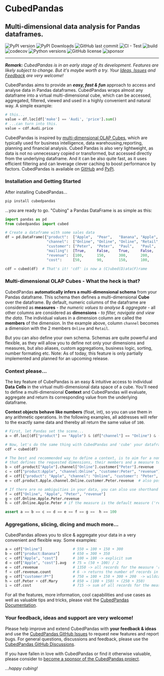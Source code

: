 # CubedPandas 

## Multi-dimensional data analysis for Pandas dataframes.

![PyPI version](https://badge.fury.io/py/cubedpandas.svg)
![PyPI Downloads](https://img.shields.io/pypi/dm/cubedpandas.svg?label=PyPI%20downloads)
![GitHub last commit](https://img.shields.io/github/last-commit/Zeutschler/cubedpandas)
![CI - Test](https://github.com/pandas-dev/pandas/actions/workflows/unit-tests.yml/badge.svg)
![build](https://img.shields.io/github/actions/workflow/status/zeutschler/cubedpandas/python-package.yml)
![codecov](https://codecov.io/github/Zeutschler/cubedpandas/graph/badge.svg?token=B12O0B6F10)
![Python versions](https://img.shields.io/pypi/pyversions/cubedpandas)
![GitHub license](https://img.shields.io/github/license/Zeutschler/cubedpandas)
![sponsor](https://img.shields.io/github/sponsors/zeutschler)

-----------------

***Remark:*** *CubedPandas is in an early stage of its development. Features are likely subject to change. 
But it's maybe worth a try. Your [Ideas, Issues](https://github.com/Zeutschler/cubedpandas/issues) and 
[Feedback](https://github.com/Zeutschler/cubedpandas/discussions) are very welcome!*

CubedPandas aims to provide an ***easy, fast & fun*** approach to access and analyse data in Pandas dataframes. 
CubedPandas wraps almost any dataframe into a virtual multi-dimensional cube, which can be accessed, 
aggregated, filtered, viewed and used in a highly convenient and natural way. A simple example: 

```python
# this...
value = df.loc[df['make'] == 'Audi', 'price'].sum()
# ...can turn into this.
value = cdf.Audi.price
```

CubedPandas is inspired by [multi-dimensional OLAP Cubes](https://en.wikipedia.org/wiki/Online_analytical_processing), 
which are typically used for business intelligence, data warehousing,reporting, planning and financial analysis.
Cubed Pandas is also very lightweight, as data is not no unnecessary copied or transformed, but accessed directly 
from the underlying dataframe. And it can be also quite fast, as it uses efficient filtering and can leverage
clever caching to boost performance by factors. CubedPandas is available on [GitHub](https://github.com/Zeutschler/cubedpandas) and [PyPi](https://pypi.org/project/cubedpandas/). 

### Installation and Getting Started

After installing CubedPandas...

```bash
pip install cubedpandas
```

...you are ready to go. "Cubing" a Pandas DataFrame is as simple as this:


```python
import pandas as pd
from cubedpandas import cubed

# Create a dataframe with some sales data
df = pd.DataFrame({"product":  ["Apple",  "Pear",   "Banana", "Apple",  "Pear",   "Banana"],
                   "channel":  ["Online", "Online", "Online", "Retail", "Retail", "Retail"],
                   "customer": ["Peter",  "Peter",  "Paul",   "Paul",   "Mary",   "Mary"  ],
                   "mailing":  [True,     False,    True,     False,    True,     False   ],
                   "revenue":  [100,      150,      300,      200,      250,      350     ],
                   "cost":     [50,       90,       150,      100,      150,      175     ]})

cdf = cubed(df)  # That's it! 'cdf' is now a (C)ubed(D)ata(F)rame
```

### Multi-dimensional OLAP Cubes - What the heck is that?
CubedPandas **automatically infers a multi-dimensional schema** from your Pandas dataframe. This schema 
then defines a multi-dimensional **Cube** over the dataframe. By default, numeric columns of the dataframe 
are considered as **measures** - *the numeric values to analyse & aggregate* - all other columns are 
considered as **dimensions** - *to filter, navigate and view the data*. The individual values in a 
dimension column are called the **members** of the dimension. In the example above, column `channel` 
becomes a dimension with the 2 members `Online` and `Retail`.

But you can also define your own schema. Schemas are quite powerful and flexible, as they will allow 
you to define not only your dimensions and measures, but also aliases, custom aggregations, business logic, 
sorting, number formating etc. Note: As of today, this feature is only partially implemented and planned 
for an upcoming release.

### Context please...
The key feature of CubePandas is an easy & intuitive access to individual **Data Cells** in 
the virtual multi-dimensional data space of a cube. You'll need to define a multi-dimensional **Context** and 
CubedPandas will evaluate, aggregate and return its corresponding value from the underlying dataframe.

**Context objects behave like numbers** (float, int), so you can use them in any arithmetic operations. In the 
following examples, all addresses will refer to the exactly same data and thereby all return the same 
value of `100`. 

```python
# First, let Pandas set the scene...
a = df.loc[(df["product"] == "Apple") & (df["channel"] == "Online") & (df["customer"] == "Peter"), "revenue"].sum()

# Now, let's do the same thing with CubedPandas and 'cube' your dataframe...
cdf = cubed(df)

# The best and recommended way to define a context, is to aim for a non-ambiguous context 
# that defines the requested dimensions, their members and a measure to be returned.
b = cdf.product["Apple"].channel["Online"].customer["Peter"].revenue    # optimal way, best readability
c = cdf["product:Apple", "channel:Online", "customer:Peter", "revenue"] # as a list or tuple
d = cdf[{"product": "Apple", "channel": "Online", "customer": "Peter", "measure": "revenue"}] # as a dictionary 
e = cdf.product.Apple.channel.Online.customer.Peter.revenue  # also possible, if member names are Python-compliant

# If there are no ambiguities in your data, you can also use shorthand contexts
f = cdf["Online", "Apple", "Peter", "revenue"]
g = cdf.Online.Apple.Peter.revenue
h = cdf.Online.Apple.Peter # if the measure is the default measure ('revenue' is), it can be omitted

assert a == b == c == d == e == f == g ==  h == 100
```

### Aggregations, slicing, dicing and much more...

CubedPandas allows you to slice & aggregate your data in a very convenient and flexible way. Some examples:

```python
a = cdf["Online"]              # 550 = 100 + 150 + 300
b = cdf["product:Banana"]      # 650 = 300 + 350
c = cdf["Apple", "cost"]       # 100 = 100 -> explicit sum
d = cdf["Apple", "cost"].avg   # 75 = (50 + 100) / 2
e = cdf.revenue                # 1350 -> all records for the measure 'revenue' 
f = cdf.revenue.count          # 6 -> returns the number of records in the cube
g = cdf["customer:P*"]         # 750 = 100 + 150 + 300 + 200  -> wildcard search for Peter and Paul
h = cdf.Peter + cdf.Mary       # 850 = (100 + 150) + (250 + 350)
i = cdf.cost                   # 715 -> sum of all records for the measure 'cost'
```

For all the features, more information, cool capabilities and use cases as well as valuable tips and tricks, 
please visit the [CubedPandas Documentation](https://zeutschler.github.io/cubedpandas/).


### Your feedback, ideas and support are very welcome!
Please help improve and extend CubedPandas with **your feedback & ideas** and use the 
[CubedPandas GitHub Issues](https://github.com/Zeutschler/cubedpandas/issues) to request new features and report bugs. 
For general questions, discussions and feedback, please use the 
[CubedPandas GitHub Discussions](https://github.com/Zeutschler/cubedpandas/discussions).

If you have fallen in love with CubedPandas or find it otherwise valuable, 
please consider to [become a sponsor of the CubedPandas project](https://github.com/sponsors/Zeutschler).

*...happy cubing!*
